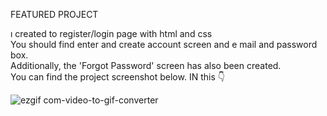 FEATURED PROJECT

ı created to register/login page with html and css
<br>
You should find enter and create account screen and e mail and password box.
<br>
Additionally, the 'Forgot Password' screen has also been created.
<br>
You can find the project screenshot below. IN this  &#128071;




![ezgif com-video-to-gif-converter](https://github.com/user-attachments/assets/222a65a6-61e3-4eef-a879-186f6f1a04d8)




 
